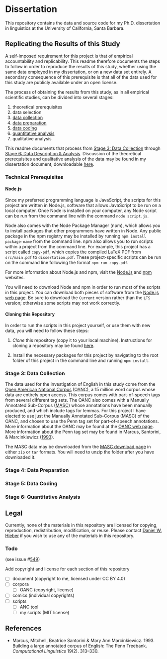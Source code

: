 # Dissertation

This repository contains the data and source code for my Ph.D. dissertation in linguistics at the University of California, Santa Barbara.

## Replicating the Results of this Study

A self-imposed requirement for this project is that of empirical accountability and replicability. This readme therefore documents the steps to follow in order to reproduce the results of this study, whether using the same data employed in my dissertation, or on a new data set entirely. A secondary consequence of this prerequisite is that all of the data used for this study are publicly available under an open license.

The process of obtaining the results from this study, as in all empirical scientific studies, can be divided into several stages:

1. theoretical prerequisites
2. data selection
3. [data collection](#stage-3-data-collection)
4. [data preparation](#stage-4-data-preparation)
5. [data coding](#stage-5-data-coding)
6. [quantitative analysis](#stage-6-quantitative-analysis)
7. qualitative analysis

This readme documents that process from [Stage 3: Data Collection](#stage-3-data-collection) through [Stage 6: Data Description & Analysis](#stage-6-data-description--analysis). Discussion of the theoretical prerequisites and qualitative analysis of the data may be found in my dissertation document, downloadable [here][dissertation].

### Technical Prerequisites

#### Node.js

Since my preferred programming language is JavaScript, the scripts for this project are written in Node.js, software that allows JavaScript to be run on a local computer. Once Node is installed on your computer, any Node script can be run from the command line with the command `node script.js`.

Node also comes with the Node Package Manager (npm), which allows you to install packages that other programmers have written in Node. Any public package in the npm registry may be installed by running `npm install package-name` from the command line. npm also allows you to run scripts within a project from the command line. For example, this project has a script called `copy-pdf`, which copies the compiled LaTeX PDF from `src/main.pdf` to `dissertation.pdf`. These project-specific scripts can be run on the command line following the format `npm run copy-pdf`.

For more information about Node.js and npm, visit the [Node.js][Node] and [npm][npm] websites.

You will need to download Node and npm in order to run most of the scripts in this project. You can download both pieces of software from the [Node.js web page][Node]. Be sure to download the `Current` version rather than the `LTS` version; otherwise some scripts may not work correctly.

#### Cloning this Repository

In order to run the scripts in this project yourself, or use them with new data, you will need to follow these steps:

1. <dfn>Clone</dfn> this repository (copy it to your local machine). Instructions for cloning a repository may be found [here][cloning].

1. Install the necessary packages for this project by navigating to the root folder of this project in the command line and running `npm install`.

### Stage 3: Data Collection

The data used for the investigation of English in this study come from the [Open American National Corpus][OANC] (<abbr title='Open American National Corpus'>OANC</abbr>), a 15 million word corpus whose data are entirely open access. This corpus comes with part-of-speech tags from several different tag sets. The OANC also comes with a Manually Annotated Sub-Corpus (<abbr title='Manually Annotated Sub-Corpus'>MASC</abbr>) whose annotations have been manually produced, and which include tags for lemmas. For this project I have elected to use just the Manually Annotated Sub-Corpus (MASC) of the OANC, and chosen to use the Penn tag set for part-of-speech annotations. More information about the OANC may be found at the [OANC web page][OANC]. More information about the Penn tag set may be found in Marcus, Santorini, & Marcinkiewicz ([1993](#MarcusSantoriniMarcinkiewicz1993)).

The MASC data may be downloaded from the [MASC download page][MASC-download] in either `zip` or `tar` formats. You will need to unzip the folder after you have downloaded it.

### Stage 4: Data Preparation

<!--

For this study, it was necessary to perform several steps to prepare the MASC data for coding and analysis:

1. [tag the corpus for parts of speech](#tagging-the-corpus)
1. [lemmatizie the corpus](#lemmatizing-the-corpus)
1. [convert the corpus to JSON format](#converting-the-corpus-to-json)

The following sections detail how to perform each of these steps.

#### Tagging the Corpus

All annotations for the OANC, including part-of-speech tags, are *stand-off* annotations, where each annotation is stored in a separate file from the primary data. Therefore as a first step in data preparation, it is necessary to merge the part-of-speech tags directly into the primary data for ease of scripting. The OANC project provides an ANC Tool for this purpose. This tool produces a version of the corpus where each word in a text is followed by an underscore and then the abbreviation for its part of speech according to the Penn tag set. For example, the following sentence:

```
All hotels accept major credit cards.
```

is converted to the following format:

```
All_DT hotels_NNS accept_VBP major_JJ credit_NN cards_NNS ._.
```

More information about the ANC Tool may be found [here][ANC-Tool]. Steps for applying part-of-speech tags to the OANC are as follows:

1. Download the ANC Tool from the [ANC Tool download page][ANC-Tool] and unzip the folder. If you have already cloned this repository, you can skip this step; the ANC Tool will be located in the `scripts/ANC` folder.

1. If you do not have Java installed on your computer, download it from [here][Java] and then install it on your computer.

1. Run the ANC Tool following the instructions on the [ANC Tool page][ANC-Tool]. It is recommended that you run the tool from the command line following the format `java -Xmx500M -jar ANCTool-x.y.z-jar.jar`. See the [ANC Tool page][ANC-Tool] for complete details. If you have `npm` installed on your computer, you can simply run the ANC Tool from the command line with `npm run anc`.

1. The first time you run the ANC Tool, it will ask you to specify the location of the folder where you placed the OANC data. Select this folder and click _Accept_.

1. A screen with various settings will appear. Select the following for each setting:
  - **Input directory:** Select the folder containing the data for the OANC
  - **Output directory:** Select the location where you would like the new version of the corpus to be generated
  - **Input format:** Select _GrAF_
  - **Encoding (Text):** Select _UTF-8_
  - **Copy directory structure:** Check this box (although leaving it unchecked should not affect the results or scripts in this project)
  - **MonoConc Pro:** Select this tab (this ensures that the corpus will be generated following the format described above)
  - **POS tags:** Select _Hepple (Penn) tags_ to apply the Penn tag set
  - **Separator character:** Leave this set to the underscore `_`

1. Click the _Process_ button. This will begin converting the corpus, which will take several minutes.

In this repository, the converted corpus is located in the folder `data/English/OANC/data`.

#### Converting the Corpus to JSON

When scripting with JavaScript, I find it significantly easier to work with data in <abbr title='JavaScript Object Notation'>JSON</abbr> (JavaScript Object Notation) format rather than raw text files. JSON is a simple text format that is highly human-readable, and can be natively parsed by every major programming language. As such it has become the standard data interchange format for the modern web. More information about the JSON format can be found [here][JSON]. More details about the use of JSON format for linguistic data can be found [here][Daffodil].

To convert the OANC to JSON format, I wrote a small JavaScript script called `tags2dlx`, which converts linguistic texts tagged in MonoConc format (the word followed by an underscore and then the part-of-speech tag) to JSON. More specifically, it converts the text to a JSON format that adheres to the Data Format for Digital Linguistics (<abbr title='Data Format for Digital Linguistics'>Daffodil</abbr>), a standard for representing linguistic texts and other linguistic data in JSON. More information about the `tags2dlx` library and how to use it may be found [here][tags2dlx]. More information about the Data Format for Digital Linguistics may be found [here][Daffodil].

The `tags2dlx` package creates a JSON file for each text in the corpus with the same filename as the original text, but with the `.txt` extension replaced by `.json`. This new file is created in the same folder as the original file.

To use the `tags2dlx` package to convert the OANC corpus in this repository to JSON, run `npm run convert-oanc` from the command line. This will take a few minutes. To use the `tags2dlx` package to convert other data sets, or data that lives elsewhere, follow the instructions in the `tags2dlx` readme, located [here][tags2dlx].

-->

### Stage 5: Data Coding

### Stage 6: Quantitative Analysis

## Legal

Currently, none of the materials in this repository are licensed for copying, reproduction, redistribution, modification, or reuse. Please contact [Daniel W. Hieber](https://danielhieber.com) if you wish to use any of the materials in this repository.

### Todo

(see issue #[549](https://github.com/dwhieb/dissertation/issues/549))

Add copyright and license for each section of this repository

- [ ] document (copyright to me, licensed under CC BY 4.0)
- [ ] corpora
  - [ ] OANC (copyright, license)
- [ ] comics (individual copyrights)
- [ ] scripts
  - [ ] ANC tool
  - [ ] my scripts (MIT license)

## References

* <p id=MarcusSantoriniMarcinkiewicz1993>Marcus, Mitchell, Beatrice Santorini & Mary Ann Marcinkiewicz. 1993. Building a large annotated corpus of English: The Penn Treebank. <cite>Computational Linguistics</cite> 19(2). 313–330.<p>

<!-- Links -->
[ANC-Tool]:      http://www.anc.org/software/anc-tool/
[cloning]:       https://help.github.com/en/articles/cloning-a-repository
[Daffodil]:      https://format.digitallinguistics.io/
[dissertation]:  https://files.danielhieber.com/publications/dissertation.pdf
[Java]:          https://www.java.com/en/
[JSON]:          http://json.org/
[MASC-download]: http://www.anc.org/data/masc/downloads/data-download/
[OANC]:          http://www.anc.org/
[Node]:          https://nodejs.org/
[npm]:           https://www.npmjs.com/
[tags2dlx]:      https://developer.digitallinguistics.io/tags2dlx/
